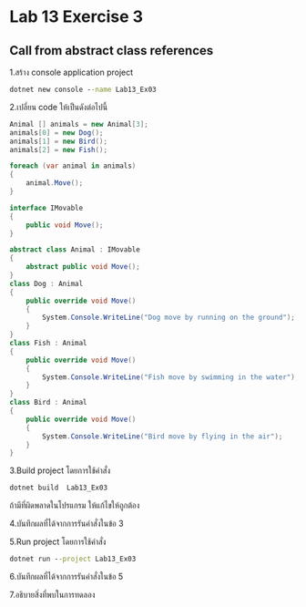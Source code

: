 # Lab 13 Exercise 3

## Call from abstract class references

1.สร้าง console application project

```cmd
dotnet new console --name Lab13_Ex03
```

2.เปลี่ยน code ให้เป็นดังต่อไปนี้

```cs
Animal [] animals = new Animal[3];
animals[0] = new Dog();
animals[1] = new Bird();
animals[2] = new Fish();

foreach (var animal in animals)
{
    animal.Move();
}

interface IMovable
{
    public void Move();
}

abstract class Animal : IMovable
{
    abstract public void Move();
}
class Dog : Animal
{
    public override void Move()
    {
        System.Console.WriteLine("Dog move by running on the ground");
    }
}
class Fish : Animal
{
    public override void Move()
    {
        System.Console.WriteLine("Fish move by swimming in the water");
    }
}
class Bird : Animal
{
    public override void Move()
    {
        System.Console.WriteLine("Bird move by flying in the air");
    }
}

```

3.Build project โดยการใช้คำสั่ง

```cmd
dotnet build  Lab13_Ex03
```

ถ้ามีที่ผิดพลาดในโปรแกรม ให้แก้ไขให้ถูกต้อง

4.บันทึกผลที่ได้จากการรันคำสั่งในข้อ 3

5.Run project โดยการใช้คำสั่ง

```cmd
dotnet run --project Lab13_Ex03
```

6.บันทึกผลที่ได้จากการรันคำสั่งในข้อ 5

7.อธิบายสิ่งที่พบในการทดลอง
